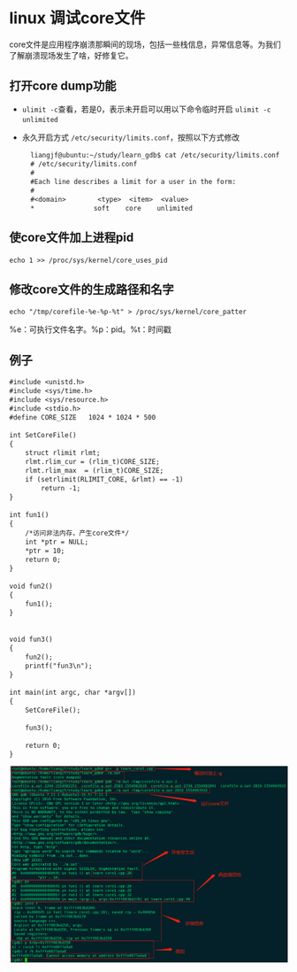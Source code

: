 # linux 调试core文件
core文件是应用程序崩溃那瞬间的现场，包括一些栈信息，异常信息等。为我们了解崩溃现场发生了啥，好修复它。

## 打开core dump功能
- `ulimit -c`查看，若是0，表示未开启可以用以下命令临时开启
`ulimit -c unlimited`

- 永久开启方式
`/etc/security/limits.conf`，按照以下方式修改
	
		liangjf@ubuntu:~/study/learn_gdb$ cat /etc/security/limits.conf 
		# /etc/security/limits.conf
		#
		#Each line describes a limit for a user in the form:
		#
		#<domain>        <type>  <item>  <value>
		*				soft	core	unlimited

## 使core文件加上进程pid
`echo 1 >> /proc/sys/kernel/core_uses_pid`

## 修改core文件的生成路径和名字
`echo "/tmp/corefile-%e-%p-%t" > /proc/sys/kernel/core_patter`

%e：可执行文件名字。%p：pid。%t：时间戳

## 例子

	#include <unistd.h>
	#include <sys/time.h>
	#include <sys/resource.h>
	#include <stdio.h>
	#define CORE_SIZE   1024 * 1024 * 500
	
	int SetCoreFile()
	{
	    struct rlimit rlmt;
	    rlmt.rlim_cur = (rlim_t)CORE_SIZE;
	    rlmt.rlim_max  = (rlim_t)CORE_SIZE;
	    if (setrlimit(RLIMIT_CORE, &rlmt) == -1)
	        return -1; 
	}
	
	int fun1()
	{
	    /*访问非法内存，产生core文件*/
	    int *ptr = NULL;
	    *ptr = 10; 
	    return 0;
	}
	
	void fun2()
	{
		fun1();
	}
	
	
	void fun3()
	{
	    fun2();
	    printf("fun3\n");
	}
	
	int main(int argc, char *argv[])
	{
	    SetCoreFile();
	
	    fun3();
	
	    return 0;
	}

![](https://github.com/liangjfblue/liangjfblue.github.io/blob/master/img/post_learn_core.jpg?raw=true)